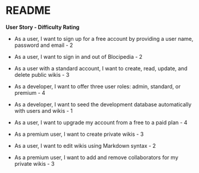 # README
<b>User Story -	Difficulty Rating</b>

* As a user, I want to sign up for a free account by providing a user name, password and email - 2

* As a user, I want to sign in and out of Blocipedia - 2

* As a user with a standard account, I want to create, read, update, and delete public wikis - 3

* As a developer, I want to offer three user roles: admin, standard, or premium - 4

* As a developer, I want to seed the development database automatically with users and wikis - 1

* As a user, I want to upgrade my account from a free to a paid plan - 4

* As a premium user, I want to create private wikis - 3

* As a user, I want to edit wikis using Markdown syntax - 2

* As a premium user, I want to add and remove collaborators for my private wikis - 3

